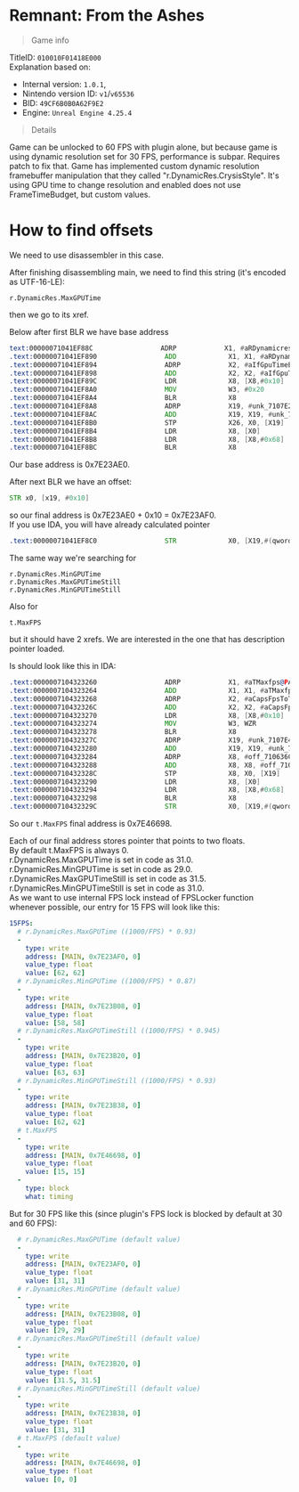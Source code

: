 # Remnant: From the Ashes

> Game info

TitleID: `010010F01418E000`<br>
Explanation based on:
- Internal version: `1.0.1`, 
- Nintendo version ID: `v1`/`v65536`
- BID: `49CF6B0B0A62F9E2`
- Engine: `Unreal Engine 4.25.4`

> Details

Game can be unlocked to 60 FPS with plugin alone, but because game is using dynamic resolution set for 30 FPS, performance is subpar. Requires patch to fix that.
Game has implemented custom dynamic resolution framebuffer manipulation that they called "r.DynamicRes.CrysisStyle". It's using GPU time to change resolution and enabled does not use FrameTimeBudget, but custom values.

# How to find offsets

We need to use disassembler in this case.

After finishing disassembling main, we need to find this string (it's encoded as UTF-16-LE):
```
r.DynamicRes.MaxGPUTime
```

then we go to its xref.

Below after first BLR we have base address
```asm
text:00000071041EF88C                 ADRP            X1, #aRDynamicresMax_1@PAGE ; "r.DynamicRes.MaxGPUTime"
.text:00000071041EF890                 ADD             X1, X1, #aRDynamicresMax_1@PAGEOFF ; "r.DynamicRes.MaxGPUTime"
.text:00000071041EF894                 ADRP            X2, #aIfGpuTimeExcee@PAGE ; "If GPU time exceeds this value, we star"...
.text:00000071041EF898                 ADD             X2, X2, #aIfGpuTimeExcee@PAGEOFF ; "If GPU time exceeds this value, we star"...
.text:00000071041EF89C                 LDR             X8, [X8,#0x10]
.text:00000071041EF8A0                 MOV             W3, #0x20
.text:00000071041EF8A4                 BLR             X8
.text:00000071041EF8A8                 ADRP            X19, #unk_7107E23AE0@PAGE
.text:00000071041EF8AC                 ADD             X19, X19, #unk_7107E23AE0@PAGEOFF
.text:00000071041EF8B0                 STP             X26, X0, [X19]
.text:00000071041EF8B4                 LDR             X8, [X0]
.text:00000071041EF8B8                 LDR             X8, [X8,#0x68]
.text:00000071041EF8BC                 BLR             X8
```

Our base address is 0x7E23AE0.

After next BLR we have an offset:
```asm
STR x0, [x19, #0x10]
```
so our final address is 0x7E23AE0 + 0x10 = 0x7E23AF0.<br>
If you use IDA, you will have already calculated pointer
```asm
.text:00000071041EF8C0                 STR             X0, [X19,#(qword_7107E23AF0 - 0x7107E23AE0)]
```

The same way we're searching for 
```
r.DynamicRes.MinGPUTime
r.DynamicRes.MaxGPUTimeStill
r.DynamicRes.MinGPUTimeStill
```
Also for
```
t.MaxFPS
```
but it should have 2 xrefs. We are interested in the one that has description pointer loaded.

Is should look like this in IDA:
```asm
.text:0000007104323260                 ADRP            X1, #aTMaxfps@PAGE ; "t.MaxFPS"
.text:0000007104323264                 ADD             X1, X1, #aTMaxfps@PAGEOFF ; "t.MaxFPS"
.text:0000007104323268                 ADRP            X2, #aCapsFpsToTheGi@PAGE ; "Caps FPS to the given value.  Set to <="...
.text:000000710432326C                 ADD             X2, X2, #aCapsFpsToTheGi@PAGEOFF ; "Caps FPS to the given value.  Set to <="...
.text:0000007104323270                 LDR             X8, [X8,#0x10]
.text:0000007104323274                 MOV             W3, WZR
.text:0000007104323278                 BLR             X8
.text:000000710432327C                 ADRP            X19, #unk_7107E46688@PAGE
.text:0000007104323280                 ADD             X19, X19, #unk_7107E46688@PAGEOFF
.text:0000007104323284                 ADRP            X8, #off_710636C960@PAGE
.text:0000007104323288                 ADD             X8, X8, #off_710636C960@PAGEOFF
.text:000000710432328C                 STP             X8, X0, [X19]
.text:0000007104323290                 LDR             X8, [X0]
.text:0000007104323294                 LDR             X8, [X8,#0x68]
.text:0000007104323298                 BLR             X8
.text:000000710432329C                 STR             X0, [X19,#(qword_7107E46698 - 0x7107E46688)]
```
So our `t.MaxFPS` final address is 0x7E46698.

Each of our final address stores pointer that points to two floats. <br>
By default t.MaxFPS is always 0. <br>
r.DynamicRes.MaxGPUTime is set in code as 31.0.<br>
r.DynamicRes.MinGPUTime is set in code as 29.0.<br>
r.DynamicRes.MaxGPUTimeStill is set in code as 31.5.<br>
r.DynamicRes.MinGPUTimeStill is set in code as 31.0.<br>
As we want to use internal FPS lock instead of FPSLocker function whenever possible, our entry for 15 FPS will look like this:
```yaml
15FPS:
  # r.DynamicRes.MaxGPUTime ((1000/FPS) * 0.93)
  -
    type: write
    address: [MAIN, 0x7E23AF0, 0]
    value_type: float
    value: [62, 62]
  # r.DynamicRes.MinGPUTime ((1000/FPS) * 0.87)
  -
    type: write
    address: [MAIN, 0x7E23B08, 0]
    value_type: float
    value: [58, 58]
  # r.DynamicRes.MaxGPUTimeStill ((1000/FPS) * 0.945)
  -
    type: write
    address: [MAIN, 0x7E23B20, 0]
    value_type: float
    value: [63, 63]
  # r.DynamicRes.MinGPUTimeStill ((1000/FPS) * 0.93)
  -
    type: write
    address: [MAIN, 0x7E23B38, 0]
    value_type: float
    value: [62, 62]
  # t.MaxFPS
  -
    type: write
    address: [MAIN, 0x7E46698, 0]
    value_type: float
    value: [15, 15]
  -
    type: block
    what: timing

```
But for 30 FPS like this (since plugin's FPS lock is blocked by default at 30 and 60 FPS):
```yaml
  # r.DynamicRes.MaxGPUTime (default value)
  -
    type: write
    address: [MAIN, 0x7E23AF0, 0]
    value_type: float
    value: [31, 31]
  # r.DynamicRes.MinGPUTime (default value)
  -
    type: write
    address: [MAIN, 0x7E23B08, 0]
    value_type: float
    value: [29, 29]
  # r.DynamicRes.MaxGPUTimeStill (default value)
  -
    type: write
    address: [MAIN, 0x7E23B20, 0]
    value_type: float
    value: [31.5, 31.5]
  # r.DynamicRes.MinGPUTimeStill (default value)
  -
    type: write
    address: [MAIN, 0x7E23B38, 0]
    value_type: float
    value: [31, 31]
  # t.MaxFPS (default value)
  -
    type: write
    address: [MAIN, 0x7E46698, 0]
    value_type: float
    value: [0, 0]

```
